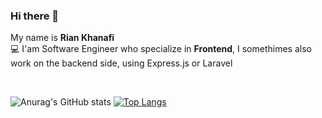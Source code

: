 ### Hi there 👋
My name is **Rian Khanafi**  
:computer: I'am Software Engineer who specialize in **Frontend**, I somethimes also work on the backend side, using Express.js or Laravel

<br/>
  



![Anurag's GitHub stats](https://github-readme-stats.vercel.app/api?username=RianKhanafi&show_icons=true&theme=dracula&title_color=#ffffff)
[![Top Langs](https://github-readme-stats.vercel.app/api/top-langs/?username=anuraghazra&layout=compact&theme=dracula)](https://github.com/anuraghazra/github-readme-stats)

<!--
**RianKhanafi/RianKhanafi** is a ✨ _special_ ✨ repository because its `README.md` (this file) appears on your GitHub profile.

Here are some ideas to get you started:

- 🔭 I’m currently working on ...
- 🌱 I’m currently learning ...
- 👯 I’m looking to collaborate on ...
- 🤔 I’m looking for help with ...
- 💬 Ask me about ...
- 📫 How to reach me: ...
- 😄 Pronouns: ...
- ⚡ Fun fact: ...
-->
